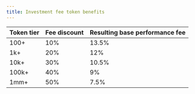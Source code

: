 ```yaml
---
title: Investment fee token benefits
---
```


| Token tier | Fee discount | Resulting base performance fee |
| ---------- | ------------ | ------------------------------ |
| 100+       | 10%          | 13.5%                          |
| 1k+        | 20%          | 12%                            |
| 10k+       | 30%          | 10.5%                          |
| 100k+      | 40%          | 9%                             |
| 1mm+       | 50%          | 7.5%                           |
